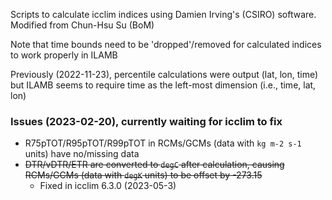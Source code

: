 Scripts to calculate icclim indices using Damien Irving's (CSIRO) software. Modified from Chun-Hsu Su (BoM)

Note that time bounds need to be 'dropped'/removed for calculated indices to work properly in ILAMB

Previously (2022-11-23), percentile calculations were output (lat, lon, time) but ILAMB seems to require time as the left-most dimension (i.e., time, lat, lon)

### Issues (2023-02-20), currently waiting for icclim to fix
- R75pTOT/R95pTOT/R99pTOT in RCMs/GCMs (data with `kg m-2 s-1` units) have no/missing data
- ~~DTR/vDTR/ETR are converted to `degC` after calculation, causing RCMs/GCMs (data with `degK` units) to be offset by -273.15~~ 
  - Fixed in icclim 6.3.0 (2023-05-3)
